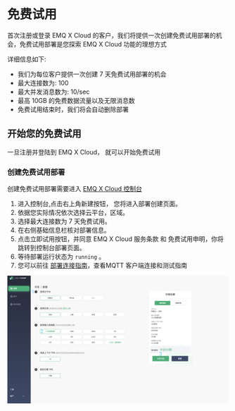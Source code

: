 # 免费试用

首次注册或登录 EMQ X Cloud 的客户，我们将提供一次创建免费试用部署的机会，免费试用部署是您探索 EMQ X Cloud 功能的理想方式

详细信息如下:

* 我们为每位客户提供一次创建 7 天免费试用部署的机会
* 最大连接数为: 100
* 最大并发消息数为: 10/sec
* 最高 10GB 的免费数据流量以及无限消息数
* 免费试用结束时，我们将会自动删除部署



## 开始您的免费试用

一旦注册并登陆到 EMQ X Cloud， 就可以开始免费试用

### 创建免费试用部署

创建免费试用部署需要进入 [EMQ X Cloud 控制台](https://cloud.emqx.io/console/)

1. 进入控制台,点击右上角新建按钮， 您将进入部署创建页面。
2. 依据您实际情况依次选择云平台，区域。
3. 选择最大连接数为 7 天免费试用。
4. 在右侧基础信息栏核对部署信息。
5. 点击立即试用按钮，并同意 EMQ X Cloud 服务条款 和 免费试用申明，你将跳转到控制台部署页面。
6. 等待部署运行状态为 `running` 。
7. 您可以前往 [部署连接指南](../deployments/connections.md)，查看MQTT 客户端连接和测试指南

![create_free_trial](../_assets/quick_start/create_free_trial.png)

